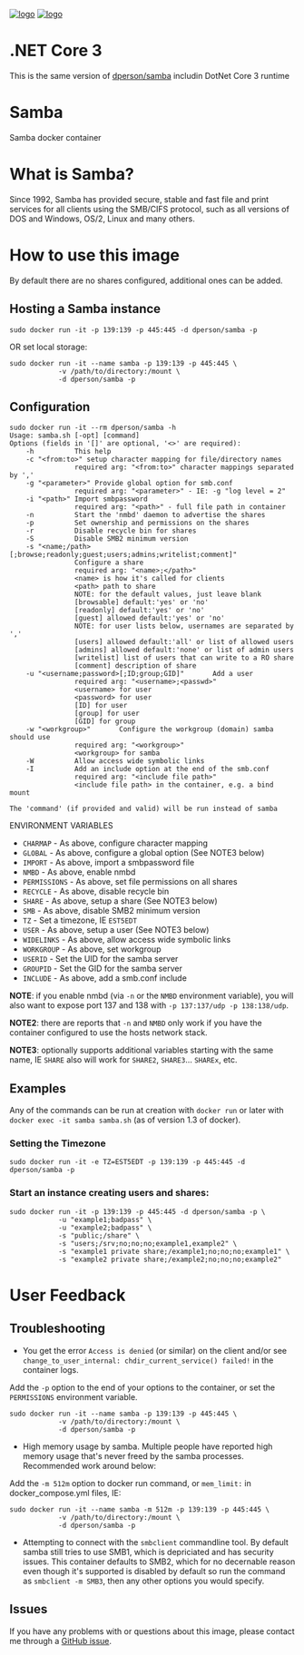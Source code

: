 [![logo](https://raw.githubusercontent.com/dperson/samba/master/logo.jpg)](https://www.samba.org)
[![logo](https://images.squarespace-cdn.com/content/v1/58e978bde58c6214d4a77c5c/1542068407031-8GGM1KO36MTCYZ08BI2U/ke17ZwdGBToddI8pDm48kBhs0kXmJu3pAC_LFF99rKVZw-zPPgdn4jUwVcJE1ZvWhcwhEtWJXoshNdA9f1qD7eaDBaxyzPPG4B3J3_Z93rYLky5fjRrZeLmMK3F2aytfjfg4x4lXesDnM4MUpb-Vdw/2_dot_net_core_logo.png?format=300w)](https://docs.microsoft.com/en-us/dotnet/core/)
# .NET Core 3
This is the same version of [dperson/samba](https://github.com/dperson/samba) includin DotNet Core 3 runtime

# Samba

Samba docker container

# What is Samba?

Since 1992, Samba has provided secure, stable and fast file and print services
for all clients using the SMB/CIFS protocol, such as all versions of DOS and
Windows, OS/2, Linux and many others.

# How to use this image

By default there are no shares configured, additional ones can be added.

## Hosting a Samba instance

    sudo docker run -it -p 139:139 -p 445:445 -d dperson/samba -p

OR set local storage:

    sudo docker run -it --name samba -p 139:139 -p 445:445 \
                -v /path/to/directory:/mount \
                -d dperson/samba -p

## Configuration

    sudo docker run -it --rm dperson/samba -h
    Usage: samba.sh [-opt] [command]
    Options (fields in '[]' are optional, '<>' are required):
        -h          This help
        -c "<from:to>" setup character mapping for file/directory names
                    required arg: "<from:to>" character mappings separated by ','
        -g "<parameter>" Provide global option for smb.conf
                    required arg: "<parameter>" - IE: -g "log level = 2"
        -i "<path>" Import smbpassword
                    required arg: "<path>" - full file path in container
        -n          Start the 'nmbd' daemon to advertise the shares
        -p          Set ownership and permissions on the shares
        -r          Disable recycle bin for shares
        -S          Disable SMB2 minimum version
        -s "<name;/path>[;browse;readonly;guest;users;admins;writelist;comment]"
                    Configure a share
                    required arg: "<name>;</path>"
                    <name> is how it's called for clients
                    <path> path to share
                    NOTE: for the default values, just leave blank
                    [browsable] default:'yes' or 'no'
                    [readonly] default:'yes' or 'no'
                    [guest] allowed default:'yes' or 'no'
                    NOTE: for user lists below, usernames are separated by ','
                    [users] allowed default:'all' or list of allowed users
                    [admins] allowed default:'none' or list of admin users
                    [writelist] list of users that can write to a RO share
                    [comment] description of share
        -u "<username;password>[;ID;group;GID]"       Add a user
                    required arg: "<username>;<passwd>"
                    <username> for user
                    <password> for user
                    [ID] for user
                    [group] for user
                    [GID] for group
        -w "<workgroup>"       Configure the workgroup (domain) samba should use
                    required arg: "<workgroup>"
                    <workgroup> for samba
        -W          Allow access wide symbolic links
        -I          Add an include option at the end of the smb.conf
                    required arg: "<include file path>"
                    <include file path> in the container, e.g. a bind mount

    The 'command' (if provided and valid) will be run instead of samba

ENVIRONMENT VARIABLES

 * `CHARMAP` - As above, configure character mapping
 * `GLOBAL` - As above, configure a global option (See NOTE3 below)
 * `IMPORT` - As above, import a smbpassword file
 * `NMBD` - As above, enable nmbd
 * `PERMISSIONS` - As above, set file permissions on all shares
 * `RECYCLE` - As above, disable recycle bin
 * `SHARE` - As above, setup a share (See NOTE3 below)
 * `SMB` - As above, disable SMB2 minimum version
 * `TZ` - Set a timezone, IE `EST5EDT`
 * `USER` - As above, setup a user (See NOTE3 below)
 * `WIDELINKS` - As above, allow access wide symbolic links
 * `WORKGROUP` - As above, set workgroup
 * `USERID` - Set the UID for the samba server
 * `GROUPID` - Set the GID for the samba server
 * `INCLUDE` - As above, add a smb.conf include

**NOTE**: if you enable nmbd (via `-n` or the `NMBD` environment variable), you
will also want to expose port 137 and 138 with `-p 137:137/udp -p 138:138/udp`.

**NOTE2**: there are reports that `-n` and `NMBD` only work if you have the
container configured to use the hosts network stack.

**NOTE3**: optionally supports additional variables starting with the same name,
IE `SHARE` also will work for `SHARE2`, `SHARE3`... `SHAREx`, etc.

## Examples

Any of the commands can be run at creation with `docker run` or later with
`docker exec -it samba samba.sh` (as of version 1.3 of docker).

### Setting the Timezone

    sudo docker run -it -e TZ=EST5EDT -p 139:139 -p 445:445 -d dperson/samba -p

### Start an instance creating users and shares:

    sudo docker run -it -p 139:139 -p 445:445 -d dperson/samba -p \
                -u "example1;badpass" \
                -u "example2;badpass" \
                -s "public;/share" \
                -s "users;/srv;no;no;no;example1,example2" \
                -s "example1 private share;/example1;no;no;no;example1" \
                -s "example2 private share;/example2;no;no;no;example2"

# User Feedback

## Troubleshooting

* You get the error `Access is denied` (or similar) on the client and/or see
`change_to_user_internal: chdir_current_service() failed!` in the container
logs.

Add the `-p` option to the end of your options to the container, or set the
`PERMISSIONS` environment variable.

    sudo docker run -it --name samba -p 139:139 -p 445:445 \
                -v /path/to/directory:/mount \
                -d dperson/samba -p

* High memory usage by samba. Multiple people have reported high memory usage
that's never freed by the samba processes. Recommended work around below:

Add the `-m 512m` option to docker run command, or `mem_limit:` in
docker_compose.yml files, IE:

    sudo docker run -it --name samba -m 512m -p 139:139 -p 445:445 \
                -v /path/to/directory:/mount \
                -d dperson/samba -p

* Attempting to connect with the `smbclient` commandline tool. By default samba
still tries to use SMB1, which is depriciated and has security issues. This
container defaults to SMB2, which for no decernable reason even though it's
supported is disabled by default so run the command as `smbclient -m SMB3`, then
any other options you would specify.

## Issues

If you have any problems with or questions about this image, please contact me
through a [GitHub issue](https://github.com/dperson/samba/issues).